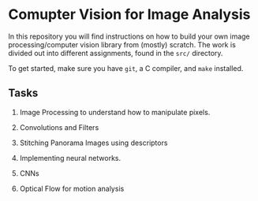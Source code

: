 # Comupter Vision for Image Analysis

In this repository you will find instructions on how to build your own image processing/computer vision library from (mostly) scratch. The work is divided out into different assignments, found in the `src/` directory.

To get started, make sure you have `git`, a C compiler, and `make` installed.

## Tasks

1) Image Processing to understand how to manipulate pixels.

2) Convolutions and Filters

3) Stitching Panorama Images using descriptors

4) Implementing neural networks.

5) CNNs

6) Optical Flow for motion analysis

